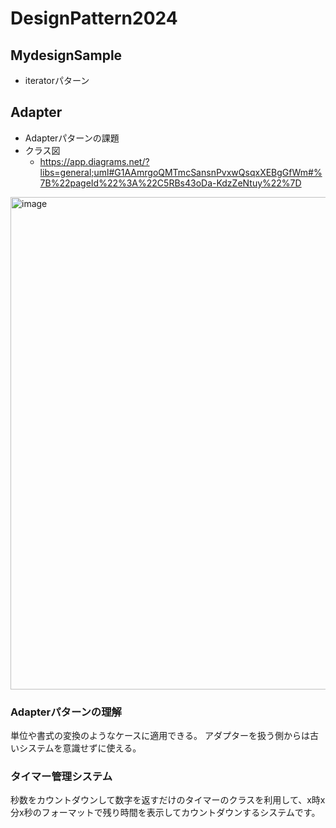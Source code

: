 # DesignPattern2024
## MydesignSample
- iteratorパターン

## Adapter
- Adapterパターンの課題
- クラス図
  - https://app.diagrams.net/?libs=general;uml#G1AAmrgoQMTmcSansnPvxwQsqxXEBgGfWm#%7B%22pageId%22%3A%22C5RBs43oDa-KdzZeNtuy%22%7D
<img width="788" alt="image" src="https://github.com/user-attachments/assets/e0316c9e-47d5-47ff-b15f-93a56b100e1f" />

### Adapterパターンの理解
単位や書式の変換のようなケースに適用できる。
アダプターを扱う側からは古いシステムを意識せずに使える。

### タイマー管理システム
秒数をカウントダウンして数字を返すだけのタイマーのクラスを利用して、x時x分x秒のフォーマットで残り時間を表示してカウントダウンするシステムです。
